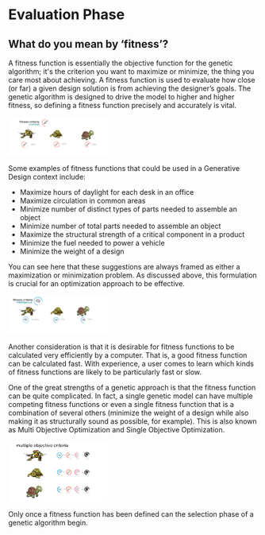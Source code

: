 # Evaluation Phase

## What do you mean by ‘fitness’? 

A fitness function is essentially the objective function for the genetic algorithm; it's the criterion you want to maximize or minimize, the thing you care most about achieving. A fitness function is used to evaluate how close (or far) a given design solution is from achieving the designer’s goals. The genetic algorithm is designed to drive the model to higher and higher fitness, so defining a fitness function precisely and accurately is vital. 

<img src="../../.gitbook/assets/deeper/evaluation1.png" style="width:200px;"/>

Some examples of fitness functions that could be used in a Generative Design context include: 

- Maximize hours of daylight for each desk in an office 
- Maximize circulation in common areas 
- Minimize number of distinct types of parts needed to assemble an object 
- Minimize number of total parts needed to assemble an object 
- Maximize the structural strength of a critical component in a product  
- Minimize the fuel needed to power a vehicle 
- Minimize the weight of a design 

You can see here that these suggestions are always framed as either a maximization or minimization problem. As discussed above, this formulation is crucial for an optimization approach to be effective.  

<img src="../../.gitbook/assets/deeper/evaluation2.png" style="width:200px;"/>

Another consideration is that it is desirable for fitness functions to be calculated very efficiently by a computer. That is, a good fitness function can be calculated fast. With experience, a user comes to learn which kinds of fitness functions are likely to be particularly fast or slow. 

One of the great strengths of a genetic approach is that the fitness function can be quite complicated. In fact, a single genetic model can have multiple competing fitness functions or even a single fitness function that is a combination of several others (minimize the weight of a design while also making it as structurally sound as possible, for example). This is also known as Multi Objective Optimization and Single Objective Optimization. 

<img src="../../.gitbook/assets/deeper/evaluation3.png" style="width:200px;"/>

Only once a fitness function has been defined can the selection phase of a genetic algorithm begin.

